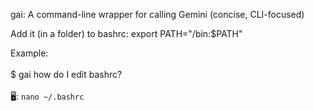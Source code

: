 gai: A command-line wrapper for calling Gemini (concise, CLI-focused)

Add it (in a folder) to bashrc: export PATH="/bin:$PATH"

Example:  <br><br>
$ gai how do I edit bashrc?  <br><br>
🖥️: `nano ~/.bashrc`
